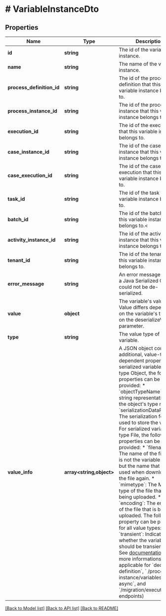 # # VariableInstanceDto

## Properties

Name | Type | Description | Notes
------------ | ------------- | ------------- | -------------
**id** | **string** | The id of the variable instance. | [optional]
**name** | **string** | The name of the variable instance. | [optional]
**process_definition_id** | **string** | The id of the process definition that this variable instance belongs to. | [optional]
**process_instance_id** | **string** | The id of the process instance that this variable instance belongs to. | [optional]
**execution_id** | **string** | The id of the execution that this variable instance belongs to. | [optional]
**case_instance_id** | **string** | The id of the case instance that this variable instance belongs to. | [optional]
**case_execution_id** | **string** | The id of the case execution that this variable instance belongs to. | [optional]
**task_id** | **string** | The id of the task that this variable instance belongs to. | [optional]
**batch_id** | **string** | The id of the batch that this variable instance belongs to.&lt; | [optional]
**activity_instance_id** | **string** | The id of the activity instance that this variable instance belongs to. | [optional]
**tenant_id** | **string** | The id of the tenant that this variable instance belongs to. | [optional]
**error_message** | **string** | An error message in case a Java Serialized Object could not be de-serialized. | [optional]
**value** | **object** | The variable&#39;s value. Value differs depending on the variable&#39;s type and on the deserializeValues parameter. | [optional]
**type** | **string** | The value type of the variable. | [optional]
**value_info** | **array<string,object>** | A JSON object containing additional, value-type-dependent properties. For serialized variables of type Object, the following properties can be provided:  * &#x60;objectTypeName&#x60;: A string representation of the object&#39;s type name. * &#x60;serializationDataFormat&#x60;: The serialization format used to store the variable.  For serialized variables of type File, the following properties can be provided:  * &#x60;filename&#x60;: The name of the file. This is not the variable name but the name that will be used when downloading the file again. * &#x60;mimetype&#x60;: The MIME type of the file that is being uploaded. * &#x60;encoding&#x60;: The encoding of the file that is being uploaded.  The following property can be provided for all value types:  * &#x60;transient&#x60;: Indicates whether the variable should be transient or not. See [documentation](https://docs.camunda.org/manual/latest/user-guide/process-engine/variables#transient-variables) for more informations. (Not applicable for &#x60;decision-definition&#x60;, &#x60; /process-instance/variables-async&#x60;, and &#x60;/migration/executeAsync&#x60; endpoints) | [optional]

[[Back to Model list]](../../README.md#models) [[Back to API list]](../../README.md#endpoints) [[Back to README]](../../README.md)
